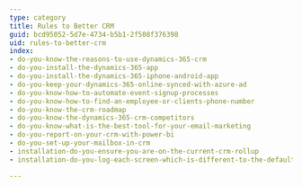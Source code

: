 ```yaml
---
type: category
title: Rules to Better CRM
guid: bcd95052-5d7e-4734-b5b1-2f508f376398
uid: rules-to-better-crm
index:
- do-you-know-the-reasons-to-use-dynamics-365-crm
- do-you-install-the-dynamics-365-app
- do-you-install-the-dynamics-365-iphone-android-app
- do-you-keep-your-dynamics-365-online-synced-with-azure-ad
- do-you-know-how-to-automate-event-signup-processes
- do-you-know-how-to-find-an-employee-or-clients-phone-number
- do-you-know-the-crm-roadmap
- do-you-know-the-dynamics-365-crm-competitors
- do-you-know-what-is-the-best-tool-for-your-email-marketing
- do-you-report-on-your-crm-with-power-bi
- do-you-set-up-your-mailbox-in-crm
- installation-do-you-ensure-you-are-on-the-current-crm-rollup
- installation-do-you-log-each-screen-which-is-different-to-the-default

---
```

<p>​​<br></p>


